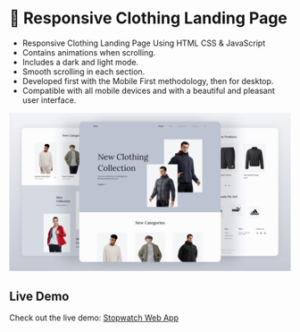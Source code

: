 # 👕 Responsive Clothing Landing Page 

- Responsive Clothing Landing Page Using HTML CSS & JavaScript
- Contains animations when scrolling.
- Includes a dark and light mode.
- Smooth scrolling in each section.
- Developed first with the Mobile First methodology, then for desktop.
- Compatible with all mobile devices and with a beautiful and pleasant user interface.

![preview img](/preview.png)

## Live Demo

Check out the live demo: [Stopwatch Web App](https://vishakha299.github.io/PRODIGY_WD_01/)

